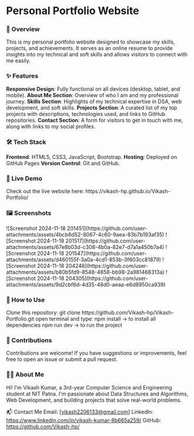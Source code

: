 <h1>Personal Portfolio Website</h1>
<h3>📖 Overview</h3>
This is my personal portfolio website designed to showcase my skills, projects, and achievements. It serves as an online resume to provide insights into my technical and soft skills and allows visitors to connect with me easily.

<h3>✨ Features</h3>
<b>Responsive Design</b>: Fully functional on all devices (desktop, tablet, and mobile).
<b>About Me Section</b>: Overview of who I am and my professional journey.
<b>Skills Section</b>: Highlights of my technical expertise in DSA, web development, and soft skills.
<b>Projects Section</b>: A curated list of my top projects with descriptions, technologies used, and links to GitHub repositories.
<b>Contact Section</b>: A form for visitors to get in touch with me, along with links to my social profiles.

<h3>🛠️ Tech Stack</h3>
<b>Frontend</b>: HTML5, CSS3, JavaScript, Bootstrap.
<b>Hosting</b>: Deployed on GitHub Pages
<b>Version Control</b>: Git and GitHub.

<h3>🚀 Live Demo</h3>
Check out the live website here: https://vikash-hp.github.io/Vikash-Portfolio/

<h3>🖼️ Screenshots</h3>
![Screenshot 2024-11-18 201451](https://github.com/user-attachments/assets/4bcb6d52-8067-4c60-9aea-83b7b193af35)
![Screenshot 2024-11-18 201517](https://github.com/user-attachments/assets/67e8b03d-c308-4b0a-82e7-d7a1a450b7a4)
![Screenshot 2024-11-18 201547](https://github.com/user-attachments/assets/d460155f-3a0a-4cd1-853b-3f603cc81879)
![Screenshot 2024-11-18 204246](https://github.com/user-attachments/assets/b80b5fd9-8548-4858-bb98-2a981468313a)
![Screenshot 2024-11-18 204305](https://github.com/user-attachments/assets/9d2cbf6d-4d35-48d0-aeaa-e6d8950ca939)

<h3>📝 How to Use</h3>
Clone this repository:
git clone https://github.com/Vikash-hp/Vikash-Portfolio.git 
open terminal and type:
npm install -> to install all dependencies
npm run dev -> to run the project

<h3>🙌 Contributions</h3>
Contributions are welcome! If you have suggestions or improvements, feel free to open an issue or submit a pull request.

<h3>🧑‍💻 About Me</h3>
Hi! I'm Vikash Kumar, a 3rd-year Computer Science and Engineering student at NIT Patna. I'm passionate about Data Structures and Algorithms, Web Development, and building projects that solve real-world problems.

📬 Contact Me
Email: [vikash2206133@gmail.com]
LinkedIn: https://www.linkedin.com/in/vikash-kumar-8b665a259/
GitHub: https://github.com/Vikash-hp/

